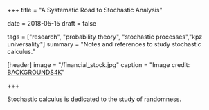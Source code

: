 +++
title = "A Systematic Road to Stochastic Analysis"

date = 2018-05-15
draft = false

tags = ["research", "probability theory", "stochastic processes","kpz universality"]
summary = "Notes and references to study stochastic calculus."

[header]
image = "/financial_stock.jpg"
caption = "Image credit: [BACKGROUNDS4K](http://backgrounds4k.net/stocks/)"

+++

Stochastic calculus is dedicated to the study of randomness.